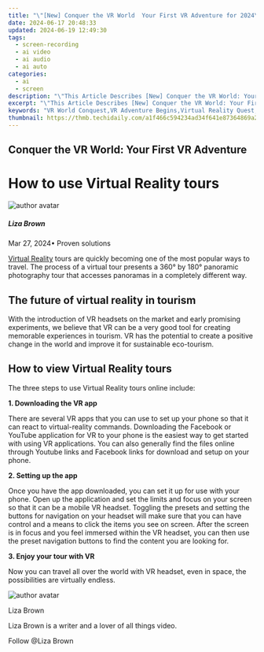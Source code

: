 ```yaml
---
title: "\"[New] Conquer the VR World  Your First VR Adventure for 2024\""
date: 2024-06-17 20:48:33
updated: 2024-06-19 12:49:30
tags: 
  - screen-recording
  - ai video
  - ai audio
  - ai auto
categories: 
  - ai
  - screen
description: "\"This Article Describes [New] Conquer the VR World: Your First VR Adventure for 2024\""
excerpt: "\"This Article Describes [New] Conquer the VR World: Your First VR Adventure for 2024\""
keywords: "VR World Conquest,VR Adventure Begins,Virtual Reality Quest,First VR Journey,Enter VR Realm,Start VR Expedition,Embark on VR Gameplay"
thumbnail: https://thmb.techidaily.com/a1f466c594234ad34f641e87364869a2929ae1aee45db635b3f848c5daefbda2.jpg
---
```


## Conquer the VR World: Your First VR Adventure

# How to use Virtual Reality tours

![author avatar](https://lh5.googleusercontent.com/-AIMmjowaFs4/AAAAAAAAAAI/AAAAAAAAABc/Y5UmwDaI7HU/s250-c-k/photo.jpg)

##### Liza Brown

 Mar 27, 2024• Proven solutions

[Virtual Reality](https://tools.techidaily.com/wondershare/filmora/download/) tours are quickly becoming one of the most popular ways to travel. The process of a virtual tour presents a 360° by 180° panoramic photography tour that accesses panoramas in a completely different way.

## The future of virtual reality in tourism

 With the introduction of VR headsets on the market and early promising experiments, we believe that VR can be a very good tool for creating memorable experiences in tourism. VR has the potential to create a positive change in the world and improve it for sustainable eco-tourism.

## How to view Virtual Reality tours

 The three steps to use Virtual Reality tours online include:

**1\. Downloading the VR app**

 There are several VR apps that you can use to set up your phone so that it can react to virtual-reality commands. Downloading the Facebook or YouTube application for VR to your phone is the easiest way to get started with using VR applications. You can also generally find the files online through Youtube links and Facebook links for download and setup on your phone.

**2\. Setting up the app**

 Once you have the app downloaded, you can set it up for use with your phone. Open up the application and set the limits and focus on your screen so that it can be a mobile VR headset. Toggling the presets and setting the buttons for navigation on your headset will make sure that you can have control and a means to click the items you see on screen. After the screen is in focus and you feel immersed within the VR headset, you can then use the preset navigation buttons to find the content you are looking for.

**3\. Enjoy your tour with VR**

 Now you can travel all over the world with VR headset, even in space, the possibilities are virtually endless.

![author avatar](https://lh5.googleusercontent.com/-AIMmjowaFs4/AAAAAAAAAAI/AAAAAAAAABc/Y5UmwDaI7HU/s250-c-k/photo.jpg)

Liza Brown

Liza Brown is a writer and a lover of all things video.

Follow @Liza Brown


<ins class="adsbygoogle"
     style="display:block"
     data-ad-format="autorelaxed"
     data-ad-client="ca-pub-7571918770474297"
     data-ad-slot="1223367746"></ins>



<ins class="adsbygoogle"
     style="display:block"
     data-ad-client="ca-pub-7571918770474297"
     data-ad-slot="8358498916"
     data-ad-format="auto"
     data-full-width-responsive="true"></ins>

